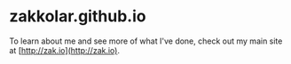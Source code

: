 # zakkolar.github.io

To learn about me and see more of what I've done, check out my main site at [http://zak.io](http://zak.io).